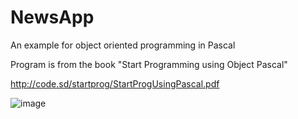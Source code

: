 # NewsApp
An example for object oriented programming in Pascal<br>

Program is from the book "Start Programming using Object Pascal"<br>

http://code.sd/startprog/StartProgUsingPascal.pdf

![image](https://github.com/user-attachments/assets/a9f7293a-5e59-434d-b007-07bd67453c27)

